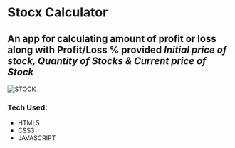 # Stocx Calculator

## An app for calculating amount of profit or loss along with Profit/Loss % provided *Initial price of stock, Quantity of Stocks & Current price of Stock*


![STOCK](https://user-images.githubusercontent.com/81930207/134584723-cc88d6ff-e223-488d-97f7-6171333e4cf1.png)



### Tech Used:

* HTML5
* CSS3
* JAVASCRIPT




